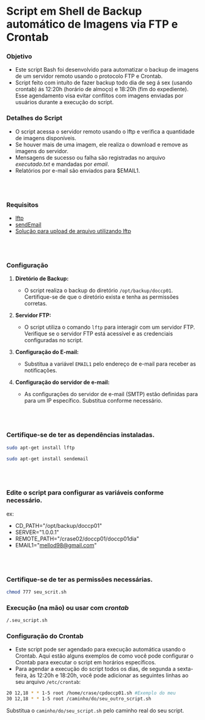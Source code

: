 # Script em Shell de Backup automático de Imagens via FTP e Crontab

### Objetivo
- Este script Bash foi desenvolvido para automatizar o backup de imagens de um servidor remoto usando o protocolo FTP e Crontab.
- Script feito com intuíto de fazer backup todo dia de seg á sex (usando crontab) ás 12:20h (horário de almoço) e 18:20h (fim do expediente). Esse agendamento visa evitar conflitos com imagens enviadas por usuários durante a execução do script.

### Detalhes do Script
- O script acessa o servidor remoto usando o lftp e verifica a quantidade de imagens disponíveis.
- Se houver mais de uma imagem, ele realiza o download e remove as imagens do servidor.
- Mensagens de sucesso ou falha são registradas no arquivo *executado.txt* e mandadas por *email*.
- Relatórios por e-mail são enviados para $EMAIL1.

<br></br>


### Requisitos
- [lftp](https://lftp.yar.ru/)
- [sendEmail](https://github.com/mogaal/sendemail)
- [Solução para upload de arquivo utilizando lftp](https://pt.stackoverflow.com/questions/193024/como-fazer-um-upload-de-arquivo-utilizando-lftp)
 
<br></br>

 ### Configuração

1. **Diretório de Backup:**
   - O script realiza o backup do diretório `/opt/backup/doccp01`. Certifique-se de que o diretório exista e tenha as permissões corretas.

2. **Servidor FTP:**
   - O script utiliza o comando `lftp` para interagir com um servidor FTP. Verifique se o servidor FTP está acessível e as credenciais configuradas no script.

3. **Configuração do E-mail:**
   - Substitua a variável `EMAIL1` pelo endereço de e-mail para receber as notificações.

4. **Configuração do servidor de e-mail:**
   - As configurações do servidor de e-mail (SMTP) estão definidas para para um IP específico. Substitua conforme necessário.
     
 <br></br>

### Certifique-se de ter as dependências instaladas.
   ```bash
sudo apt-get install lftp
   ```
   ```bash
sudo apt-get install sendemail
   ```
<br></br>
### Edite o script para configurar as variáveis conforme necessário. 
 ex:
- CD_PATH="/opt/backup/doccp01"
- SERVER="1.0.0.1"
- REMOTE_PATH="/crase02/doccp01/doccp01dia"
- EMAIL1="mellod98@gmail.com"

<br></br>

### Certifique-se de ter as permissões necessárias.

```bash
chmod 777 seu_scrit.sh
   ```

### Execução (na mão) ou usar com *crontab*
```bash
/.seu_script.sh
   ```
### Configuração do Crontab
- Este script pode ser agendado para execução automática usando o Crontab. Aqui estão alguns exemplos de como você pode configurar o Crontab para executar o script em horários específicos.
- Para agendar a execução do script todos os dias, de segunda a sexta-feira, às 12:20h e 18:20h, você pode adicionar as seguintes linhas ao seu arquivo `/etc/crontab`:
```bash
20 12,18 * * 1-5 root /home/crase/cpdoccp01.sh #Exemplo do meu
30 12,18 * * 1-5 root /caminho/do/seu_outro_script.sh
```
Substitua o `caminho/do/seu_script.sh` pelo caminho real do seu script.

